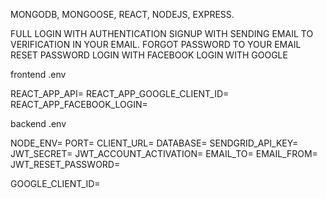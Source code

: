 MONGODB, MONGOOSE, REACT, NODEJS, EXPRESS.

FULL LOGIN WITH AUTHENTICATION
SIGNUP WITH SENDING EMAIL TO VERIFICATION IN YOUR EMAIL.
FORGOT PASSWORD TO YOUR EMAIL
RESET PASSWORD
LOGIN WITH FACEBOOK
LOGIN WITH GOOGLE


frontend .env

REACT_APP_API=
REACT_APP_GOOGLE_CLIENT_ID=
REACT_APP_FACEBOOK_LOGIN=

backend .env

NODE_ENV=
PORT=
CLIENT_URL=
DATABASE=
SENDGRID_API_KEY=
JWT_SECRET=
JWT_ACCOUNT_ACTIVATION=
EMAIL_TO=
EMAIL_FROM=
JWT_RESET_PASSWORD=

GOOGLE_CLIENT_ID=
